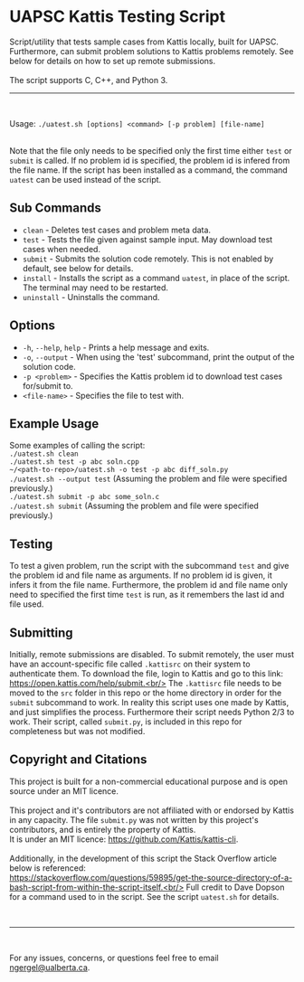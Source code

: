 # UAPSC Kattis Testing Script
Script/utility that tests sample cases from Kattis locally, built for UAPSC.
Furthermore, can submit problem solutions to Kattis problems remotely.
See below for details on how to set up remote submissions.
<br/><br/>
The script supports C, C++, and Python 3.
<br/>

---

<br/>

Usage: `./uatest.sh [options] <command> [-p problem] [file-name]`<br/><br/>

Note that the file only needs to be specified only the first time either `test` or `submit` is called.
If no problem id is specified, the problem id is infered from the file name. If the script has
been installed as a command, the command `uatest` can be used instead of the script.

## Sub Commands
- `clean` - Deletes test cases and problem meta data.
- `test` - Tests the file given against sample input. May download test cases when needed.
- `submit` - Submits the solution code remotely. This is not enabled by default, see below for details.
- `install` - Installs the script as a command `uatest`, in place of the script. The terminal may need to be restarted.
- `uninstall` - Uninstalls the command.

## Options
- `-h`, `--help`, `help` - Prints a help message and exits.
- `-o`, `--output` - When using the 'test' subcommand, print the output of the solution code.
- `-p <problem>` - Specifies the Kattis problem id to download test cases for/submit to.
- `<file-name>` - Specifies the file to test with.

## Example Usage
Some examples of calling the script:<br/>
`./uatest.sh clean`<br/>
`./uatest.sh test -p abc soln.cpp`<br/>
`~/<path-to-repo>/uatest.sh -o test -p abc diff_soln.py`<br/>
`./uatest.sh --output test` (Assuming the problem and file were specified previously.)<br/>
`./uatest.sh submit -p abc some_soln.c`<br/>
`./uatest.sh submit` (Assuming the problem and file were specified previously.)<br/>

## Testing
To test a given problem, run the script with the subcommand `test` and give
the problem id and file name as arguments. If no problem id is given, it infers it
from the file name. Furthermore, the problem id and file name only need to specified
the first time `test` is run, as it remembers the last id and file used.

## Submitting
Initially, remote submissions are disabled. To submit remotely, the user must have
an account-specific file called `.kattisrc` on their system to authenticate them.
To download the file, login to Kattis and go to this link:<br/>
https://open.kattis.com/help/submit.<br/>
The `.kattisrc` file needs to be moved to the `src` folder in this repo or the home
directory in order for the `submit` subcommand to work. In reality this script uses
one made by Kattis, and just simplifies the process. Furthermore their script needs
Python 2/3 to work. Their script, called `submit.py`, is included in this repo for
completeness but was not modified.

## Copyright and Citations
This project is built for a non-commercial educational purpose and is open source
under an MIT licence.
<br/><br/>
This project and it's contributors are not affiliated with or endorsed by Kattis
in any capacity. The file `submit.py` was not written by this project's contributors,
and is entirely the property of Kattis.<br/>
It is under an MIT licence: https://github.com/Kattis/kattis-cli.
<br/><br/>
Additionally, in the development of this script the Stack Overflow article below is referenced:<br/>
https://stackoverflow.com/questions/59895/get-the-source-directory-of-a-bash-script-from-within-the-script-itself.<br/>
Full credit to Dave Dopson for a command used to in the script. See the script `uatest.sh` for details.

<br/>

---

<br/>

For any issues, concerns, or questions feel free to email ngergel@ualberta.ca.
